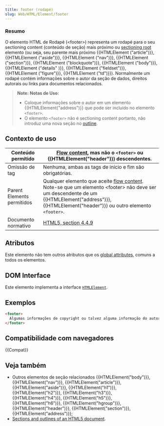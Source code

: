 ```yaml
---
title: footer (rodapé)
slug: Web/HTML/Element/footer
---
```


### Resumo

O elemento HTML de Rodapé (\<footer>) representa um rodapé para o seu sectioning content (conteúdo de seção) mais próximo ou [sectioning root](/pt-BR/docs/Sections_and_Outlines_of_an_HTML5_document#sectioning_root) elemento (ou seja, seu parente mais próximo {{HTMLElement ("article")}}, {{HTMLElement ("aside")}}, {{HTMLElement ("nav")}}, {{HTMLElement ("section")}}, {{HTMLElement ("blockquote")}}, {{HTMLElement ("body")}}, {{HTMLElement ("details" )}}, {{HTMLElement ("fieldset")}}, {{HTMLElement ("figure")}}, {{HTMLElement ("td")}}). Normalmente um rodapé contém informações sobre o autor da seção de dados, direitos autorais ou links para documentos relacionados.

> **Note:** **Notas de Uso:**
>
> - Coloque informações sobre o autor em um elemento {{HTMLElement("address")}} que pode ser incluído no elemento `<footer>`.
> - O elemento `<footer>` não é sectioning content portanto, não introduz uma nova seção no [outline](/pt-BR/docs/Sections_and_Outlines_of_an_HTML5_document).

## Contexto de uso

| Conteúdo permitido         | [Flow content](/pt-BR/docs/HTML/Content_categories#flow_content), mas não o `<footer>` ou {{HTMLElement("header")}} descendentes.                                                                                                                      |
| -------------------------- | ------------------------------------------------------------------------------------------------------------------------------------------------------------------------------------------------------------------------------------------------------ |
| Omissão de tag             | Nenhuma, ambas as tags de início e fim são obrigatórias.                                                                                                                                                                                               |
| Parent Elements permitidos | Qualquer elemento que aceite [flow content](/pt-BR/docs/HTML/Content_categories#flow_content). Note-se que um elemento \<footer> não deve ser um descendente de um {{HTMLElement("address")}}, {{HTMLElement("header")}} ou outro elemento `<footer>`. |
| Documento normativo        | [HTML5, section 4.4.9](http://www.whatwg.org/specs/web-apps/current-work/multipage/sections.html#the-footer-element)                                                                                                                                   |

## Atributos

Este elemento não tem outros atributos que os [global attributes](/pt-BR/docs/HTML/Global_attributes), comuns a todos os elementos.

## DOM Interface

Este elemento implementa a interface [`HTMLElement`](/pt-BR/docs/DOM/element).

## Exemplos

```html
<footer>
  Algumas informações de copyright ou talvez alguma informação do autor de um <article>?
</footer>
```

## Compatibilidade com navegadores

{{Compat}}

## Veja também

- Outros elementos de seção relacionados {{HTMLElement("body")}}, {{HTMLElement("nav")}}, {{HTMLElement("article")}}, {{HTMLElement("aside")}}, {{HTMLElement("h1")}}, {{HTMLElement("h2")}}, {{HTMLElement("h3")}}, {{HTMLElement("h4")}}, {{HTMLElement("h5")}}, {{HTMLElement("h6")}}, {{HTMLElement("hgroup")}}, {{HTMLElement("header")}}, {{HTMLElement("section")}}, {{HTMLElement("address")}};
- [Sections and outlines of an HTML5 document](/pt-BR/docs/Sections_and_Outlines_of_an_HTML5_document).
